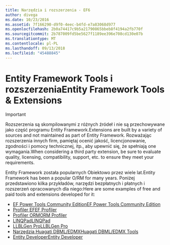 ```yaml
---
title: Narzędzia i rozszerzenia - EF6
author: divega
ms.date: 10/23/2016
ms.assetid: 7f166290-d9f0-4eec-b4fd-e7a83068d977
ms.openlocfilehash: 2b0a74417c9b5a21790865bbeb8f4194a2fb770f
ms.sourcegitcommit: 2b787009fd5be5627f1189ee396e708cd130e07b
ms.translationtype: MT
ms.contentlocale: pl-PL
ms.lasthandoff: 09/13/2018
ms.locfileid: "45488845"
---
```

# <a name="entity-framework-tools--extensions"></a><span data-ttu-id="73d99-102">Entity Framework Tools i rozszerzenia</span><span class="sxs-lookup"><span data-stu-id="73d99-102">Entity Framework Tools & Extensions</span></span>
> [!IMPORTANT]  
> <span data-ttu-id="73d99-103">Rozszerzenia są skompilowanymi z różnych źródeł i nie są przechowywane jako część programu Entity Framework.</span><span class="sxs-lookup"><span data-stu-id="73d99-103">Extensions are built by a variety of sources and not maintained as part of Entity Framework.</span></span> <span data-ttu-id="73d99-104">Rozważając rozszerzenia innych firm, pamiętaj ocenić jakość, licencjonowanie, zgodności i pomocy technicznej, itp., aby upewnić się, że spełniają one wymagania.</span><span class="sxs-lookup"><span data-stu-id="73d99-104">When considering a third party extension, be sure to evaluate quality, licensing, compatibility, support, etc. to ensure they meet your requirements.</span></span>

<span data-ttu-id="73d99-105">Entity Framework została popularnych Obiektowo przez wiele lat.</span><span class="sxs-lookup"><span data-stu-id="73d99-105">Entity Framework has been a popular O/RM for many years.</span></span> <span data-ttu-id="73d99-106">Poniżej przedstawiono kilka przykładów, narzędzi bezpłatnych i płatnych i rozszerzeń opracowanych dla niego:</span><span class="sxs-lookup"><span data-stu-id="73d99-106">Here are some examples of free and paid tools and extensions developed for it:</span></span>    

- [<span data-ttu-id="73d99-107">EF Power Tools Community Edition</span><span class="sxs-lookup"><span data-stu-id="73d99-107">EF Power Tools Community Edition</span></span>](https://marketplace.visualstudio.com/items?itemName=ErikEJ.EntityFramework6PowerToolsCommunityEdition)
- [<span data-ttu-id="73d99-108">Profiler EF</span><span class="sxs-lookup"><span data-stu-id="73d99-108">EF Profiler</span></span>](https://efprof.com)  
- [<span data-ttu-id="73d99-109">Profiler ORM</span><span class="sxs-lookup"><span data-stu-id="73d99-109">ORM Profiler</span></span>](https://www.ormprofiler.com)  
- [<span data-ttu-id="73d99-110">LINQPad</span><span class="sxs-lookup"><span data-stu-id="73d99-110">LINQPad</span></span>](https://www.linqpad.net)  
- [<span data-ttu-id="73d99-111">LLBLGen Pro</span><span class="sxs-lookup"><span data-stu-id="73d99-111">LLBLGen Pro</span></span>](https://www.llblgen.com)  
- [<span data-ttu-id="73d99-112">Narzędzia Huagati DBML/EDMX</span><span class="sxs-lookup"><span data-stu-id="73d99-112">Huagati DBML/EDMX Tools</span></span>](https://www.huagati.com/dbmltools)  
- [<span data-ttu-id="73d99-113">Entity Developer</span><span class="sxs-lookup"><span data-stu-id="73d99-113">Entity Developer</span></span>](https://www.devart.com/entitydeveloper)  
